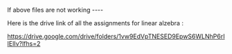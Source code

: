 If above files are not working ----

Here is the drive link of all the assignments for linear alzebra :

https://drive.google.com/drive/folders/1vw9EdVpTNESED9EpwS6WLNhP6rIIElIv?lfhs=2


